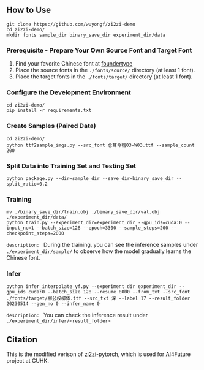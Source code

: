 ## How to Use

```
git clone https://github.com/wuyongf/zi2zi-demo
cd zi2zi-demo/
mkdir fonts sample_dir binary_save_dir experiment_dir/data 
```

### Prerequisite - Prepare Your Own Source Font and Target Font
1. Find your favorite Chinese font at [foundertype](https://www.foundertype.com/index.php/FindFont/index)
2. Place the source fonts in the `./fonts/source/` directory (at least 1 font).
3. Place the target fonts in the `./fonts/target/` directory (at least 1 font).

###  Configure the Development Environment
```
cd zi2zi-demo/
pip install -r requirements.txt
```

### Create Samples (Paired Data)
```
cd zi2zi-demo/
python ttf2sample_imgs.py --src_font 仓耳今楷03-W03.ttf --sample_count 200
```

### Split Data into Training Set and Testing Set

```
python package.py --dir=sample_dir --save_dir=binary_save_dir --split_ratio=0.2
```

### Training

```
mv ./binary_save_dir/train.obj ./binary_save_dir/val.obj ./experiment_dir/data/
python train.py --experiment_dir=experiment_dir --gpu_ids=cuda:0 --input_nc=1 --batch_size=128 --epoch=3300 --sample_steps=200 --checkpoint_steps=2000
```
`description: `
During the training, you can see the inference samples under `./experiment_dir/sample/` to observe how the model gradually learns the Chinese font.

### Infer
```
python infer_interpolate_yf.py --experiment_dir experiment_dir --gpu_ids cuda:0 --batch_size 128 --resume 8000 --from_txt --src_font ./fonts/target/柳公权柳体.ttf --src_txt 深 --label 17 --result_folder 20230514 --gen_no 0 --infer_name 0
```

`description: `
You can check the inference result under `./experiment_dir/infer/<result_folder>`

## Citation
This is the modified verison of [zi2zi-pytorch](https://github.com/EuphoriaYan/zi2zi-pytorch), which is used for AI4Future project at CUHK.
